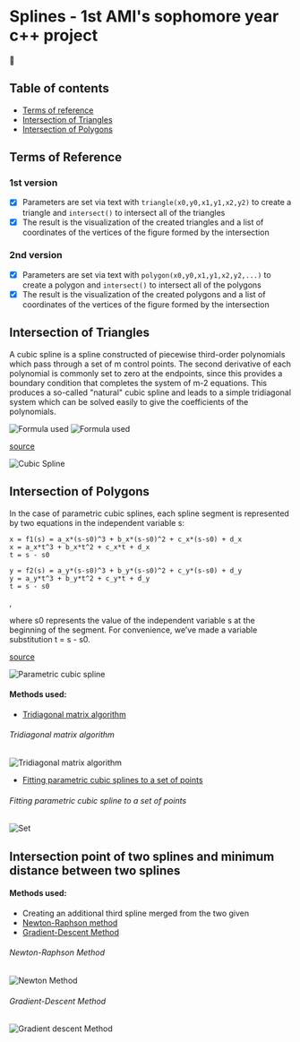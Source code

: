 # Splines - 1st AMI's sophomore year c++ project 
:robot:
## Table of contents
* [Terms of reference](#terms-of-reference)
* [Intersection of Triangles](#intersection-of-triangles)
* [Intersection of Polygons](#intersection-of-polygons)

## Terms of Reference
### 1st version
- [x] Parameters are set via text with ```triangle(x0,y0,x1,y1,x2,y2)``` to create a triangle and ```intersect()``` to intersect all of the triangles
- [x] The result is the visualization of the created triangles and a list of coordinates of the vertices of the figure formed by the intersection
### 2nd version
- [x] Parameters are set via text with ```polygon(x0,y0,x1,y1,x2,y2,...)``` to create a polygon and ```intersect()``` to intersect all of the polygons
- [x] The result is the visualization of the created polygons and a list of coordinates of the vertices of the figure formed by the intersection

## Intersection of Triangles
A cubic spline is a spline constructed of piecewise third-order polynomials which pass through a set of m control points. The second derivative of each polynomial is commonly set to zero at the endpoints, since this provides a boundary condition that completes the system of m-2 equations. This produces a so-called "natural" cubic spline and leads to a simple tridiagonal system which can be solved easily to give the coefficients of the polynomials.

![Formula used](https://i.imgur.com/0lU4qyO.png)
![Formula used](https://i.imgur.com/8lzXqOJ.png)

[source](http://statistica.ru/branches-maths/interpolyatsiya-splaynami-teor-osnovy/)


![Cubic Spline](https://blogs.sas.com/content/iml/files/2020/05/cubicInterp1.png)
	
## Intersection of Polygons
In the case of parametric cubic
splines, each spline segment is represented by two equations in the independent variable s:
```
x = f1(s) = a_x*(s-s0)^3 + b_x*(s-s0)^2 + c_x*(s-s0) + d_x
x = a_x*t^3 + b_x*t^2 + c_x*t + d_x
t = s - s0

y = f2(s) = a_y*(s-s0)^3 + b_y*(s-s0)^2 + c_y*(s-s0) + d_y
y = a_y*t^3 + b_y*t^2 + c_y*t + d_y
t = s - s0
```
, 

where s0 represents the value of the independent variable s at the beginning of the segment. For convenience,
we’ve made a variable substitution t = s - s0.

[source](https://www.physicsforums.com/attachments/parametric-spline-tutorialv2-pdf.12898/) 


![Parametric cubic spline](https://i.stack.imgur.com/7hbgQ.png)

#### Methods used:
* [Tridiagonal matrix algorithm](https://en.wikipedia.org/wiki/Tridiagonal_matrix_algorithm)
###### Tridiagonal matrix algorithm
![Tridiagonal matrix algorithm](https://www.cfd-online.com/W/images/math/5/b/7/5b73418f4d5bd7154e369a6d6f4ae2fd.png)
* [Fitting parametric cubic splines to a set of points](https://www.physicsforums.com/attachments/parametric-spline-tutorialv2-pdf.12898)
###### Fitting parametric cubic spline to a set of points
![Set](https://i.imgur.com/iUAsmUc.png)

## Intersection point of two splines and minimum distance between two splines

#### Methods used:
* Creating an additional third spline merged from the two given
* [Newton-Raphson method](https://en.wikipedia.org/wiki/Newton%27s_method)
* [Gradient-Descent Method](https://hal.archives-ouvertes.fr/hal-03854553/file/annpr.pdf)
###### Newton-Raphson Method 
![Newton Method](https://media.geeksforgeeks.org/wp-content/cdn-uploads/newtonRaphsonMethod.png)
###### Gradient-Descent Method
![Gradient descent Method](https://miro.medium.com/max/1400/1*jNyE54fTVOH1203IwYeNEg.png)
